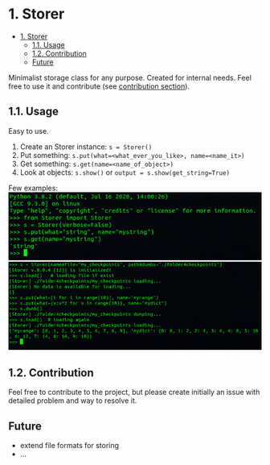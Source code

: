 # 1. Storer

- [1. Storer](#1-storer)
  - [1.1. Usage](#11-usage)
  - [1.2. Contribution](#12-contribution)
  - [Future](#future)

Minimalist storage class for any purpose. Created for internal needs. Feel free to use it and contribute (see [contribution section](#12-contribution)).

## 1.1. Usage

Easy to use.

1. Create an Storer instance: `s = Storer()`
2. Put something: `s.put(what=<what_ever_you_like>, name=<name_it>)`
3. Get something: `s.get(name=<name_of_object>)`
4. Look at objects: `s.show()` or `output = s.show(get_string=True)`


Few examples:
![usage1](pic/usage1.png)
![usage2](pic/usage2.png)


## 1.2. Contribution

Feel free to contribute to the project, but please create initially an issue with detailed problem and way to resolve it. 

## Future 

 - extend file formats for storing
 - ...